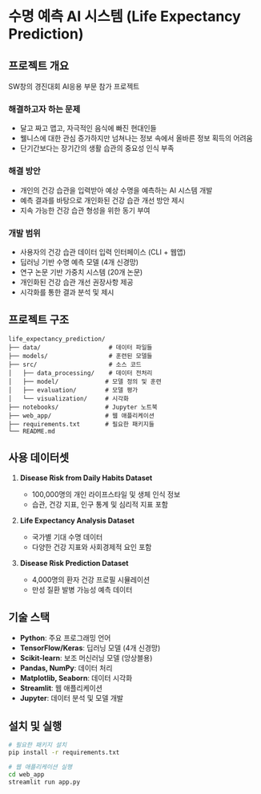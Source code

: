 # 수명 예측 AI 시스템 (Life Expectancy Prediction)

## 프로젝트 개요
SW창의 경진대회 AI응용 부문 참가 프로젝트

### 해결하고자 하는 문제
- 달고 짜고 맵고, 자극적인 음식에 빠진 현대인들
- 웰니스에 대한 관심 증가하지만 넘쳐나는 정보 속에서 올바른 정보 획득의 어려움
- 단기간보다는 장기간의 생활 습관의 중요성 인식 부족

### 해결 방안
- 개인의 건강 습관을 입력받아 예상 수명을 예측하는 AI 시스템 개발
- 예측 결과를 바탕으로 개인화된 건강 습관 개선 방안 제시
- 지속 가능한 건강 습관 형성을 위한 동기 부여

### 개발 범위
- 사용자의 건강 습관 데이터 입력 인터페이스 (CLI + 웹앱)
- 딥러닝 기반 수명 예측 모델 (4개 신경망)
- 연구 논문 기반 가중치 시스템 (20개 논문)
- 개인화된 건강 습관 개선 권장사항 제공
- 시각화를 통한 결과 분석 및 제시

## 프로젝트 구조
```
life_expectancy_prediction/
├── data/                   # 데이터 파일들
├── models/                 # 훈련된 모델들
├── src/                    # 소스 코드
│   ├── data_processing/    # 데이터 전처리
│   ├── model/             # 모델 정의 및 훈련
│   ├── evaluation/        # 모델 평가
│   └── visualization/     # 시각화
├── notebooks/             # Jupyter 노트북
├── web_app/               # 웹 애플리케이션
├── requirements.txt       # 필요한 패키지들
└── README.md
```

## 사용 데이터셋
1. **Disease Risk from Daily Habits Dataset**
   - 100,000명의 개인 라이프스타일 및 생체 인식 정보
   - 습관, 건강 지표, 인구 통계 및 심리적 지표 포함

2. **Life Expectancy Analysis Dataset**
   - 국가별 기대 수명 데이터
   - 다양한 건강 지표와 사회경제적 요인 포함

3. **Disease Risk Prediction Dataset**
   - 4,000명의 환자 건강 프로필 시뮬레이션
   - 만성 질환 발병 가능성 예측 데이터

## 기술 스택
- **Python**: 주요 프로그래밍 언어
- **TensorFlow/Keras**: 딥러닝 모델 (4개 신경망)
- **Scikit-learn**: 보조 머신러닝 모델 (앙상블용)
- **Pandas, NumPy**: 데이터 처리
- **Matplotlib, Seaborn**: 데이터 시각화
- **Streamlit**: 웹 애플리케이션
- **Jupyter**: 데이터 분석 및 모델 개발

## 설치 및 실행
```bash
# 필요한 패키지 설치
pip install -r requirements.txt

# 웹 애플리케이션 실행
cd web_app
streamlit run app.py
```


